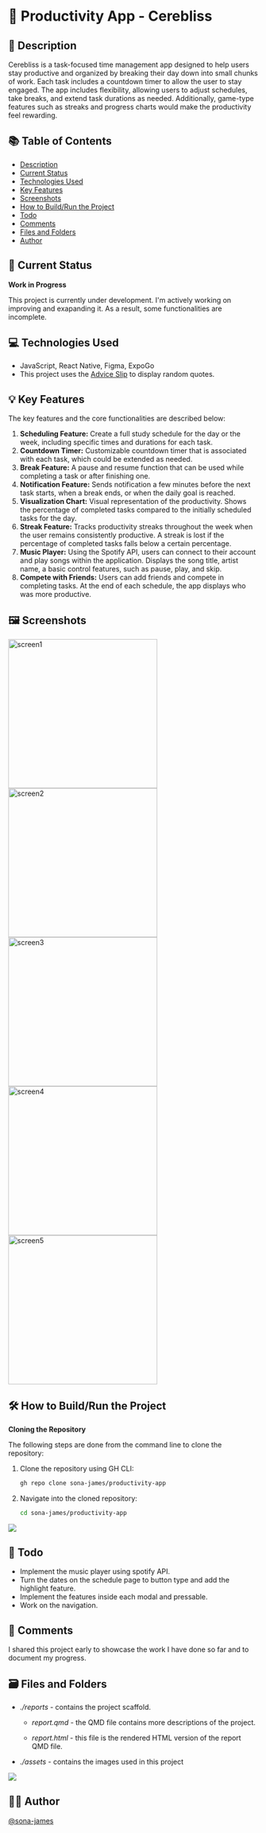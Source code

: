 # 📌 Productivity App - Cerebliss

## 📒 Description

Cerebliss is a task-focused time management app designed to help users stay productive and organized by breaking their day down into small chunks of work. Each task includes a countdown timer to allow the user to stay engaged. The app includes flexibility, allowing users to adjust schedules, take breaks, and extend task durations as needed. Additionally, game-type features such as streaks and progress charts would make the productivity feel rewarding.

## 📚 Table of Contents
-   [Description](#-description)
-   [Current Status](#-current-status)
-   [Technologies Used](#-technologies-used)
-   [Key Features](#-key-features)
-   [Screenshots](#-screenshots)
-   [How to Build/Run the Project](#️-how-to-buildrun-the-project)
-   [Todo](#-todo)
-   [Comments](#-comments)
-   [Files and Folders](#️-files-and-folders)
-   [Author](#️-author)

## 🚧 Current Status

**Work in Progress**

This project is currently under development. I'm actively working on improving and exapanding it. As a result, some functionalities are incomplete.

## 💻 Technologies Used

-   JavaScript, React Native, Figma, ExpoGo
-   This project uses the [Advice Slip](https://api.adviceslip.com/advice) to display random quotes.

## 💡 Key Features

The key features and the core functionalities are described below:

1.  **Scheduling Feature:** Create a full study schedule for the day or the week, including specific times and durations for each task.
2.  **Countdown Timer:** Customizable countdown timer that is associated with each task, which could be extended as needed.
3.  **Break Feature:** A pause and resume function that can be used while completing a task or after finishing one.
4.  **Notification Feature:** Sends notification a few minutes before the next task starts, when a break ends, or when the daily goal is reached.
5.  **Visualization Chart:** Visual representation of the productivity. Shows the percentage of completed tasks compared to the initially scheduled tasks for the day.
6.  **Streak Feature:** Tracks productivity streaks throughout the week when the user remains consistently productive. A streak is lost if the percentage of completed tasks falls below a certain percentage.
7.  **Music Player:** Using the Spotify API, users can connect to their account and play songs within the application. Displays the song title, artist name, a basic control features, such as pause, play, and skip.
8.  **Compete with Friends:** Users can add friends and compete in completing tasks. At the end of each schedule, the app displays who was more productive.

## 🖼️ Screenshots

<p float="left">
    <img src="reports/assets/p1.png" width="300" alt="screen1" />
    <img src="reports/assets/p2.png" width="300" alt="screen2" />
    <img src="reports/assets/p3.png" width="300" alt="screen3" />
    <img src="reports/assets/p4.png" width="300" alt="screen4" />
    <img src="reports/assets/p5.png" width="300" alt="screen5" />
</p>

## 🛠️ How to Build/Run the Project

**Cloning the Repository**

The following steps are done from the command line to clone the repository:

1.  Clone the repository using GH CLI:

    ``` bash
    gh repo clone sona-james/productivity-app
    ```

2.  Navigate into the cloned repository:

    ``` bash
    cd sona-james/productivity-app
    ```

![](https://raw.githubusercontent.com/andreasbm/readme/master/assets/lines/rainbow.png)

## 📝 Todo

-   Implement the music player using spotify API.
-   Turn the dates on the schedule page to button type and add the highlight feature.
-   Implement the features inside each modal and pressable.
-   Work on the navigation.

## 💬 Comments

I shared this project early to showcase the work I have done so far and to document my progress.

## 🗃️ Files and Folders

-   *./reports* - contains the project scaffold.

    -   *report.qmd* - the QMD file contains more descriptions of the project.

    -   *report.html* - this file is the rendered HTML version of the report QMD file.

-   *./assets* - contains the images used in this project

![](https://raw.githubusercontent.com/andreasbm/readme/master/assets/lines/rainbow.png)

## 🙆‍♀️ Author

[\@sona-james](https://github.com/sona-james)
